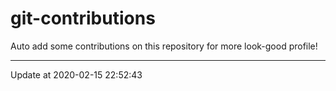 # git-contributions

Auto add some contributions on this repository for more look-good profile!

---

Update at 2020-02-15 22:52:43

